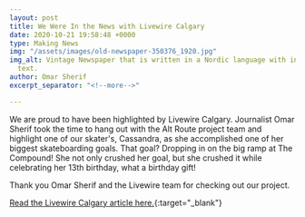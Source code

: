 ```yaml
---
layout: post
title: We Were In the News with Livewire Calgary
date: 2020-10-21 19:58:48 +0000
type: Making News
img: "/assets/images/old-newspaper-350376_1920.jpg"
img_alt: Vintage Newspaper that is written in a Nordic language with indiscernible
  text.
author: Omar Sherif
excerpt_separator: "<!--more-->"

---
```

We are proud to have been highlighted by Livewire Calgary. Journalist Omar Sherif took the time to hang out with the Alt Route project team and highlight one of our skater's, Cassandra, as she accomplished one of her biggest skateboarding goals. That goal? Dropping in on the big ramp at The Compound! She not only crushed her goal, but she crushed it while celebrating her 13th birthday, what a birthday gift!

Thank you Omar Sherif and the Livewire team for checking out our project. 

[Read the Livewire Calgary article here.](https://livewirecalgary.com/2020/10/21/calgary-teen-ruttle-skateboarding-future-vision-impaired/ "Blind Calgary teean breaks barriers as she 'drops in' on her skateboarding future"){:target="_blank"}